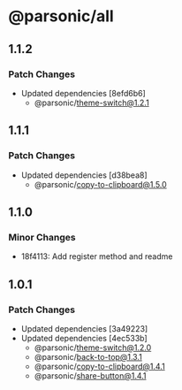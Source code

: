# @parsonic/all

## 1.1.2

### Patch Changes

- Updated dependencies [8efd6b6]
  - @parsonic/theme-switch@1.2.1

## 1.1.1

### Patch Changes

- Updated dependencies [d38bea8]
  - @parsonic/copy-to-clipboard@1.5.0

## 1.1.0

### Minor Changes

- 18f4113: Add register method and readme

## 1.0.1

### Patch Changes

- Updated dependencies [3a49223]
- Updated dependencies [4ec533b]
  - @parsonic/theme-switch@1.2.0
  - @parsonic/back-to-top@1.3.1
  - @parsonic/copy-to-clipboard@1.4.1
  - @parsonic/share-button@1.4.1
